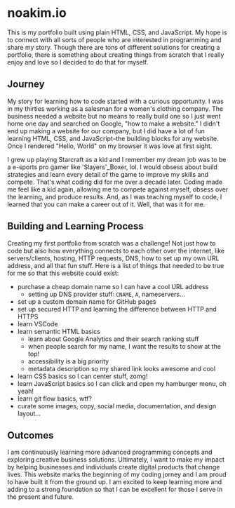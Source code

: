 # noakim.io
This is my portfolio built using plain HTML, CSS, and JavaScript.  My hope is to connect with all sorts of people who are interested in programming and share my story.  Though there are tons of different solutions for creating a portfolio, there is something about creating things from scratch that I really enjoy and love so I decided to do that for myself.

## Journey
My story for learning how to code started with a curious opportunity.  I was in my thirties working as a salesman for a women's clothing company.  The business needed a website but no means to really build one so I just went home one day and searched on Google, "how to make a website."  I didn't end up making a website for our company, but I did have a lot of fun learning HTML, CSS, and JavaScript–the building blocks for any website.  Once I rendered "Hello, World" on my browser it was love at first sight.

I grew up playing Starcraft as a kid and I remember my dream job was to be a e-sports pro gamer like 'Slayers'_Boxer, lol.  I would obsess about build strategies and learn every detail of the game to improve my skills and compete.  That's what coding did for me over a decade later.  Coding made me feel like a kid again, allowing me to compete against myself, obsess over the learning, and produce results.  And, as I was teaching myself to code, I learned that you can make a career out of it.  Well, that was it for me.

## Building and Learning Process
Creating my first portfolio from scratch was a challenge!  Not just how to code but also how everything connects to each other over the internet, like servers/clients, hosting, HTTP requests, DNS, how to set up my own URL address, and all that fun stuff.  Here is a list of things that needed to be true for me so that this website could exist:

- purchase a cheap domain name so I can have a cool URL address
	- setting up DNS provider stuff: `CNAME`, `A`, nameservers...
- set up a custom domain name for GitHub pages
- set up secured HTTP and learning the difference between HTTP and HTTPS
- learn VSCode
- learn semantic HTML basics
  - learn about Google Analytics and their search ranking stuff
  - when people search for my name, I want the results to show at the top!
  - accessibility is a big priority
  - metadata description so my shared link looks awesome and cool
- learn CSS basics so I can center stuff, zomg!
- learn JavaScript basics so I can click and open my hamburger menu, oh yeah!
- learn git flow basics, wtf?
- curate some images, copy, social media, documentation, and design layout...

## Outcomes
I am continuously learning more advanced programming concepts and exploring creative business solutions.  Ultimately, I want to make my impact by helping businesses and individuals create digital products that change lives.  This website marks the beginning of my coding jorney and I am proud to have built it from the ground up.  I am excited to keep learning more and adding to a strong foundation so that I can be excellent for those I serve in the present and future.